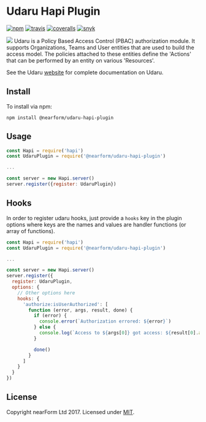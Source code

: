 # Udaru Hapi Plugin
[![npm][npm-badge]][npm-url]
[![travis][travis-badge]][travis-url]
[![coveralls][coveralls-badge]][coveralls-url]
[![snyk][snyk-badge]][snyk-url]

<img src="https://github.com/nearform/udaru/raw/master/docs/logo.jpg">
Udaru is a Policy Based Access Control (PBAC) authorization module. It supports Organizations, Teams and User entities that are used to build the access model. The policies attached to these entities define the 'Actions' that can be performed by an entity on various 'Resources'.

See the Udaru [website](https://nearform.github.io/udaru/) for complete documentation on Udaru.

## Install
To install via npm:

```
npm install @nearform/udaru-hapi-plugin
```

## Usage

```js
const Hapi = require('hapi')
const UdaruPlugin = require('@nearform/udaru-hapi-plugin')

...

const server = new Hapi.server()
server.register({register: UdaruPlugin})
```

## Hooks 
In order to register udaru hooks, just provide a `hooks` key in the plugin options where keys are the names and values are handler functions (or array of functions).

```js
const Hapi = require('hapi')
const UdaruPlugin = require('@nearform/udaru-hapi-plugin')

...

const server = new Hapi.server()
server.register({
  register: UdaruPlugin,
  options: {
    // Other options here
    hooks: {
      'authorize:isUserAuthorized': [
        function (error, args, result, done) {
          if (error) {
            console.error(`Authorization errored: ${error}`)
          } else {
            console.log(`Access to ${args[0]} got access: ${result[0].access}`)
          }

          done()
        }
      ]
    }
  }
})
```

## License

Copyright nearForm Ltd 2017. Licensed under [MIT][license].

[license]: ./LICENSE.md
[travis-badge]: https://travis-ci.org/nearform/udaru-hapi-plugin.svg?branch=master
[travis-url]: https://travis-ci.org/nearform/udaru-hapi-plugin
[npm-badge]: https://badge.fury.io/js/udaru-hapi-plugin.svg
[npm-url]: https://npmjs.org/package/udaru-hapi-plugin
[coveralls-badge]: https://coveralls.io/repos/nearform/udaru-hapi-plugin/badge.svg?branch=master&service=github
[coveralls-url]: https://coveralls.io/github/nearform/udaru-hapi-plugin?branch=master
[snyk-badge]: https://snyk.io/test/github/nearform/udaru-hapi-plugin/badge.svg
[snyk-url]: https://snyk.io/test/github/nearform/udaru-hapi-plugin
